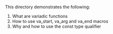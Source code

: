 This directory demonstrates the following:

1. What are variadic functions
2. How to use va_start, va_arg and va_end macros
3. Why and how to use the const type qualifier
